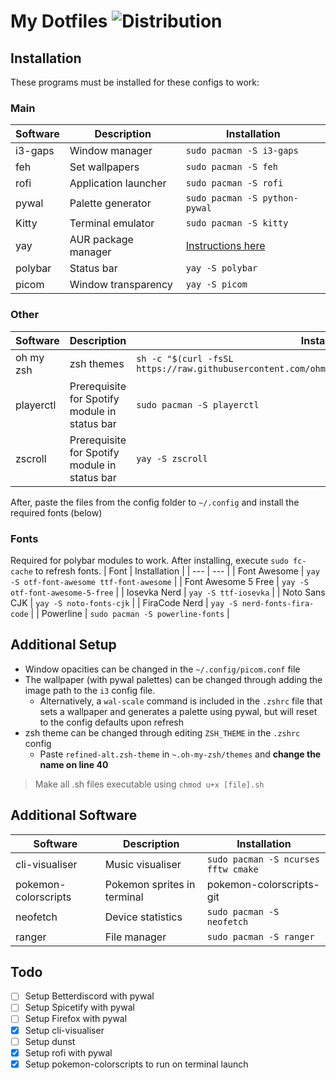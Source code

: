# My Dotfiles ![Distribution](https://img.shields.io/badge/Distribution-Arch-blue)




## Installation
These programs must be installed for these configs to work:
### Main
| Software | Description | Installation |
| --- | --- | --- |
| i3-gaps | Window manager | `sudo pacman -S i3-gaps` |
| feh | Set wallpapers | `sudo pacman -S feh` |
| rofi | Application launcher | `sudo pacman -S rofi` |
| pywal | Palette generator | `sudo pacman -S python-pywal` |
| Kitty | Terminal emulator | `sudo pacman -S kitty` |
| yay | AUR package manager | [Instructions here](https://github.com/Jguer/yay) |
| polybar | Status bar| `yay -S polybar` |
| picom | Window transparency | `yay -S picom` |

### Other
| Software | Description | Installation |
| --- | --- | --- |
| oh my zsh | zsh themes | `sh -c "$(curl -fsSL https://raw.githubusercontent.com/ohmyzsh/ohmyzsh/master/tools/install.sh)"` 
| playerctl | Prerequisite for Spotify module in status bar | `sudo pacman -S playerctl` |
| zscroll | Prerequisite for Spotify module in status bar | `yay -S zscroll` |

After, paste the files from the config folder to `~/.config` and install the required fonts (below)

### Fonts
Required for polybar modules to work. After installing, execute `sudo fc-cache` to refresh fonts.
| Font | Installation |
| --- | --- |
| Font Awesome | `yay -S otf-font-awesome ttf-font-awesome` |
| Font Awesome 5 Free | `yay -S otf-font-awesome-5-free` |
| Iosevka Nerd | `yay -S ttf-iosevka` |
| Noto Sans CJK | `yay -S noto-fonts-cjk` |
| FiraCode Nerd | `yay -S nerd-fonts-fira-code` |
| Powerline | `sudo pacman -S powerline-fonts` |



## Additional Setup
- Window opacities can be changed in the `~/.config/picom.conf` file
- The wallpaper (with pywal palettes) can be changed through adding the image path to the `i3` config file. 
  - Alternatively, a `wal-scale` command is included in the `.zshrc` file that sets a wallpaper and generates a palette using pywal, but will reset to the config defaults upon refresh
- zsh theme can be changed through editing `ZSH_THEME` in the `.zshrc` config
	- Paste `refined-alt.zsh-theme` in `~.oh-my-zsh/themes` and **change the name on line 40**  
 > Make all .sh files executable using `chmod u+x [file].sh` 

## Additional Software
| Software | Description | Installation |
| --- | --- | --- |
| cli-visualiser | Music visualiser | `sudo pacman -S ncurses fftw cmake`
| pokemon-colorscripts  | Pokemon sprites in terminal | pokemon-colorscripts-git |
| neofetch | Device statistics| `sudo pacman -S neofetch` |
| ranger | File manager | `sudo pacman -S ranger` |

## Todo
 - [ ] Setup Betterdiscord with pywal
 - [ ] Setup Spicetify with pywal
 - [ ] Setup Firefox with pywal
 - [X] Setup cli-visualiser
 - [ ] Setup dunst
 - [x] Setup rofi with pywal
 - [x] Setup pokemon-colorscripts to run on terminal launch

